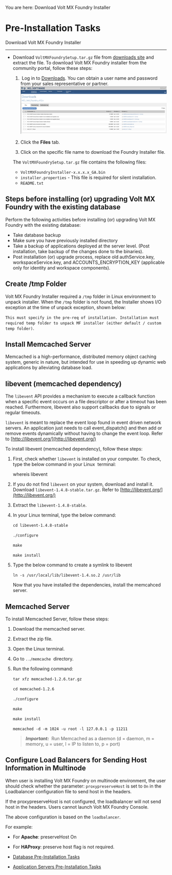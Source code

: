                          

You are here: Download Volt MX Foundry Installer

Pre-Installation Tasks
======================

Download Volt MX Foundry Installer  

------------------------------------

*   Download `VoltMXFoundrySetup.tar.gz` file from [](http://developer.voltmx.com/VoltMXReleases)[downloads site](https://hclsoftware.flexnetoperations.com/flexnet/operationsportal/entitledDownloadFile.action?downloadPkgId=HCL_Volt_Foundry_v9.2.x&orgId=HCL&fromRecentFile=false&fromRecentPkg=true&fromDL=false) and extract the file. To download Volt MX Foundry installer from the community portal, follow these steps:
    1.   Log in to [](http://developer.voltmx.com/VoltMXReleases)[Downloads](https://hclsoftware.flexnetoperations.com/flexnet/operationsportal/entitledDownloadFile.action?downloadPkgId=HCL_Volt_Foundry_v9.2.x&orgId=HCL&fromRecentFile=false&fromRecentPkg=true&fromDL=false). You can obtain a user name and password from your sales representative or partner.
         ![FNO_Foundry_Downloads](Resources/Images/FNO_Foundry_Downloads.png)  

    2.  Click the **Files** tab.

    3.  Click on the specific file name to download the Foundry Installer file. 
    <!-- 3.  Select the specific release version from the **VoltMX Foundry Installer (Consolidated Installer for all features)** drop-down list and then click on the specific release related files you want to download. For example, if you want to download `VoltMX Foundry 9.0.0.0 GA installer`, select the `9.0.0.0 GA` version from the drop-down list, and then click the **Installer\_Linux** link. . -->

    The `VoltMXFoundrySetup.tar.gz` file contains the following files:
        
    *   `VoltMXFoundryInstaller-x.x.x.x_GA.bin`
    *   `installer.properties` - This file is required for silent installation.
    *   `README.txt`

Steps before installing (or) upgrading Volt MX Foundry with the existing database
--------------------------------------------------------------------------------

Perform the following activities before installing (or) upgrading Volt MX Foundry with the existing database:

*   Take database backup
*   Make sure you have previously installed directory
*   Take a backup of applications deployed at the server level. (Post installation, take backup of the changes done to the binaries).
*   Post installation (or) upgrade process, replace old authService.key, workspaceService.key, and ACCOUNTS\_ENCRYPTION\_KEY (applicable only for identity and workspace components).

Create /tmp Folder
------------------

Volt MX  Foundry Installer required a `/tmp` folder in Linux environment to unpack installer. When the `/tmp` folder is not found, the Installer shows I/O exception at the time of unpack exception, shown below:

`This must specify in the pre-req of installation. Installation must required temp folder to unpack MF installer (either default / custom temp folder)`.

Install Memcached Server
------------------------

Memcached is a high-performance, distributed memory object caching system, generic in nature, but intended for use in speeding up dynamic web applications by alleviating database load.

libevent (memcached dependency)
-------------------------------

The `libevent` API provides a mechanism to execute a callback function when a specific event occurs on a file descriptor or after a timeout has been reached. Furthermore, libevent also support callbacks due to signals or regular timeouts.

`libevent` is meant to replace the event loop found in event driven network servers. An application just needs to call event\_dispatch() and then add or remove events dynamically without having to change the event loop. Refer to [http://libevent.org/](http://libevent.org/)

To install libevent (memcached dependency), follow these steps:

1.  First, check whether `libevent` is installed on your computer. To check, type the below command in your Linux  terminal:
    
    whereis libevent  
    
2.  If you do not find `libevent` on your system, download and install it. Download `libevent-1.4.8-stable.tar.gz`. Refer to [http://libevent.org/](http://libevent.org/)

1.  Extract the `libevent-1.4.8-stable`.
2.  In your Linux terminal, type the below command:
    
    `cd libevent-1.4.8-stable`  
      
    `./configure`  
      
    `make`  
      
    `make install`
    

1.  Type the below command to create a symlink to libevent
    
    `ln -s /usr/local/lib/libevent-1.4.so.2 /usr/lib`
    
    Now that you have installed the dependencies, install the memcahced server.
    

Memcached Server
----------------

To install Memcached Server, follow these steps:

1.  Download the memcached server.
2.  Extract the zip file.
3.  Open the Linux terminal.
4.  Go to `../memcache`  directory.
5.  Run the following command:
    
    `tar xfz memcached-1.2.6.tar.gz`  
      
    `cd memcached-1.2.6`  
      
    `./configure`  
      
    `make`  
      
    `make install`  
      
    `memcached -d -m 1024 -u root -l 127.0.0.1 -p 11211`
    
    > **_Important:_**  Run Memcached as a daemon (d = daemon, m = memory, u = user, l = IP to listen to, p = port)
    

Configure Load Balancers for Sending Host Information in Multinode
------------------------------------------------------------------

When user is installing Volt MX Foundry on multinode environment, the user should check whether the parameter: `proxypreserveHost` is set to `On` in the Loadbalancer configuration file to send host in the headers.

If the proxypreserveHost is not configured, the loadbalancer will not send host in the headers. Users cannot launch Volt MX Foundry Console.

The above configuration is based on the `loadbalancer`.

For example:

*   For **Apache**: preserveHost On
*   For **HAProxy**: preserve host flag is not required.

*   [Database Pre-Installation Tasks](DB_Pre-installation_Tasks.md)
*   [Application Servers Pre-Installation Tasks](Appser_Pre-installation_Tasks.md)
